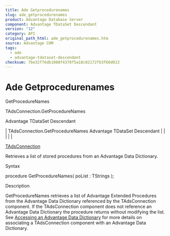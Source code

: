 ```yaml
---
title: Ade Getprocedurenames
slug: ade_getprocedurenames
product: Advantage Database Server
component: Advantage TDataSet Descendant
version: "12"
category: API
original_path_html: ade_getprocedurenames.htm
source: Advantage CHM
tags:
  - ade
  - advantage-tdataset-descendant
checksum: 7be32f76db1088f4378f5a18c82172fb3f66d013
---
```


# Ade Getprocedurenames

GetProcedureNames

TAdsConnection.GetProcedureNames

Advantage TDataSet Descendant

| TAdsConnection.GetProcedureNames  Advantage TDataSet Descendant |  |  |  |  |

[TAdsConnection](ade_tadsconnection_7.md)

Retrieves a list of stored procedures from an Advantage Data Dictionary.

Syntax

procedure GetProcedureNames( poList : TStrings );

Description

GetProcedureNames retrieves a list of Advantage Extended Procedures from the Advantage Data Dictionary referenced by the TAdsConnection component. If the TAdsConnection component does not reference an Advantage Data Dictionary the procedure returns without modifying the list. See [Accessing an Advantage Data Dictionary](master_accessing_an_advantage_data_dictionary_with_the_advantage_tdataset_descendant.md) for more details on associating a TAdsConnection component with an Advantage Data Dictionary.
